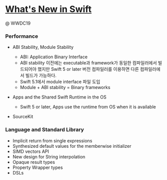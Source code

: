 # [What's New in Swift](https://developer.apple.com/videos/play/wwdc2019/402/)

@ WWDC19

### Performance

* ABI Stability, Module Stability
  * ABI: Application Binary Interface
  * ABI stability 이전에는 executable과 framework가 동일한 컴파일러에서 빌드되어야 했지만 Swift 5 or later 버전 컴파일러를 이용하면 다른 컴파일러에서 빌드가 가능하다.
  * Swift 5.1에서 module interface 파일 도입
  * Module + ABI stability = Binary frameworks

* Apps and the Shared Swift Runtime in the OS
  * Swift 5 or later, Apps use the runtime from OS when it is available
* SourceKit

### Language and Standard Library

* Implicit return from single expressions
* Synthesized default values for the memberwise initializer
* SIMD vectors API
* New design for String interpolation
* Opaque result types
* Property Wrapper types
* DSLs